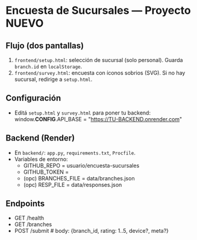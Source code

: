 # Encuesta de Sucursales — Proyecto NUEVO

## Flujo (dos pantallas)
1) `frontend/setup.html`: selección de sucursal (solo personal). Guarda `branch.id` en `localStorage`.
2) `frontend/survey.html`: encuesta con íconos sobrios (SVG). Si no hay sucursal, redirige a `setup.html`.

## Configuración
- Editá `setup.html` y `survey.html` para poner tu backend:
  window.__CONFIG__.API_BASE = "https://TU-BACKEND.onrender.com"

## Backend (Render)
- En `backend/`: `app.py`, `requirements.txt`, `Procfile`.
- Variables de entorno:
  - GITHUB_REPO = usuario/encuesta-sucursales
  - GITHUB_TOKEN = <PAT con scope repo>
  - (opc) BRANCHES_FILE = data/branches.json
  - (opc) RESP_FILE     = data/responses.json

## Endpoints
- GET /health
- GET /branches
- POST /submit    # body: {branch_id, rating: 1..5, device?, meta?}
